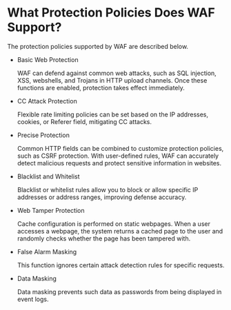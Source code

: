 # What Protection Policies Does WAF Support?<a name="EN-US_TOPIC_0193630236"></a>

The protection policies supported by WAF are described below.

-   Basic Web Protection

    WAF can defend against common web attacks, such as SQL injection, XSS, webshells, and Trojans in HTTP upload channels. Once these functions are enabled, protection takes effect immediately.

-   CC Attack Protection

    Flexible rate limiting policies can be set based on the IP addresses, cookies, or Referer field, mitigating CC attacks.

-   Precise Protection

    Common HTTP fields can be combined to customize protection policies, such as CSRF protection. With user-defined rules, WAF can accurately detect malicious requests and protect sensitive information in websites.

-   Blacklist and Whitelist

    Blacklist or whitelist rules allow you to block or allow specific IP addresses or address ranges, improving defense accuracy.

-   Web Tamper Protection

    Cache configuration is performed on static webpages. When a user accesses a webpage, the system returns a cached page to the user and randomly checks whether the page has been tampered with.

-   False Alarm Masking

    This function ignores certain attack detection rules for specific requests.

-   Data Masking

    Data masking prevents such data as passwords from being displayed in event logs.


